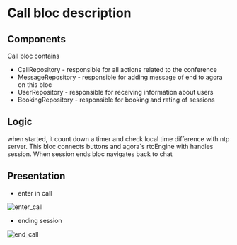 # Call bloc description 
## Components 
Call bloc contains 

+ CallRepository - responsible for all actions related to the conference
+ MessageRepository - responsible for adding message of end to agora on this bloc 
+ UserRepository - responsible for receiving information about users
+ BookingRepository -  responsible for booking and rating of sessions


## Logic 
when started, it count down a timer and check local time difference with ntp server. This bloc connects buttons and agora`s rtcEngine with handles session. When session ends bloc navigates back to chat 


## Presentation 
+ enter in call

![enter_call](https://github.com/MobyteDev/chat-demo/assets/47796424/c5f0d28e-7e3a-4708-b888-80a341baab1c)

+ ending session
  
![end_call](https://github.com/MobyteDev/chat-demo/assets/47796424/5c66f285-eb85-4500-8889-c14ff1a8b83c)
